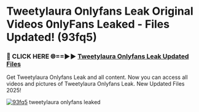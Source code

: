 # Tweetylaura Onlyfans Leak Original Videos 0nlyFans Leaked - Files Updated! (93fq5)

<h3>🔴 CLICK HERE 🌐==►► <a href="https://tinyurl.com/2wckxsce" rel="nofollow">Tweetylaura Onlyfans Leak Updated Files</a></h3>

Get Tweetylaura Onlyfans Leak and all content. Now you can access all videos and pictures of Tweetylaura Onlyfans Leak. New Updated Files 2025!

[![93fq5](https://i.imgur.com/AFduVYN.gif)](https://tinyurl.com/2wckxsce)
tweetylaura onlyfans leaked